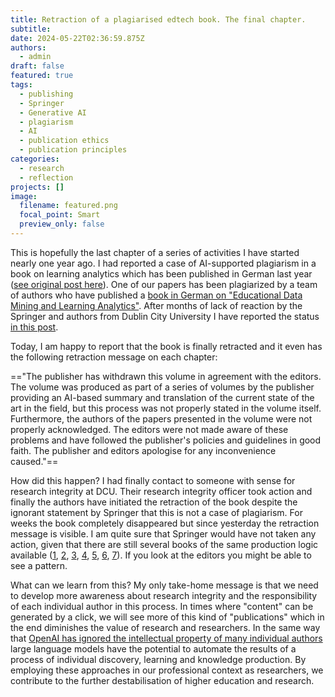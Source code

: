 ```yaml
---
title: Retraction of a plagiarised edtech book. The final chapter.
subtitle:
date: 2024-05-22T02:36:59.875Z
authors:
  - admin
draft: false
featured: true
tags:
  - publishing
  - Springer
  - Generative AI
  - plagiarism
  - AI
  - publication ethics
  - publication principles
categories:
  - research
  - reflection
projects: []
image:
  filename: featured.png
  focal_point: Smart
  preview_only: false
---
```

This is hopefully the last chapter of a series of activities I have started nearly one year ago. I had reported a case of AI-supported plagiarism in a book on learning analytics which has been published in German last year ([see original post here](https://kalz.cc/2023/09/15/ai-destroys-principles-of-authorship-a-scary-case-from-educational-technology-publishing./)). One of our papers has been plagiarized by a team of authors who have published a [book in German on "Educational Data Mining and Learning Analytics"](https://link.springer.com/book/10.1007/978-3-658-39607-7). After months of lack of reaction by the Springer and authors from Dublin City University I have reported the status [in this post](https://kalz.cc/2024/03/08/a-plagiarised-edtech-book-and-nobody-cares/).

Today, I am happy to report that the book is finally retracted and it even has the following retraction message on each chapter:

=="The publisher has withdrawn this volume in agreement with the editors. The volume was produced as part of a series of volumes by the publisher providing an AI-based summary and translation of the current state of the art in the field, but this process was not properly stated in the volume itself. Furthermore, the authors of the papers presented in the volume were not properly acknowledged. The editors were not made aware of these problems and have followed the publisher's policies and guidelines in good faith. The publisher and editors apologise for any inconvenience caused."==

How did this happen? I had finally contact to someone with sense for research integrity at DCU. Their research integrity officer took action and finally the authors have initiated the retraction of the book despite the ignorant statement by Springer that this is not a case of plagiarism. For weeks the book completely disappeared but since yesterday the retraction message is visible. I am quite sure that Springer would have not taken any action, given that there are still several books of the same production logic available ([1](https://link.springer.com/book/10.1007/978-3-658-39609-1), [2](https://link.springer.com/book/10.1007/978-3-658-39613-8), [3](https://link.springer.com/book/10.1007/978-3-658-39615-2), [4](https://link.springer.com/book/10.1007/978-3-658-40124-5), [5](https://link.springer.com/book/10.1007/978-3-658-39458-5), [6](https://link.springer.com/book/10.1007/978-3-662-66293-9), [7](https://link.springer.com/book/9783658396541)). If you look at the editors you might be able to see a pattern.

What can we learn from this? My only take-home message is that we need to develop more awareness about research integrity and the responsibility of each individual author in this process. In times where "content" can be generated by a click, we will see more of this kind of "publications" which in the end diminishes the value of research and researchers. In the same way that [OpenAI has ignored the intellectual property of many individual authors](https://www.bakerdonelson.com/artificial-intelligence-and-copyright-law-the-nyt-v-openai-fair-use-implications-of-generative-ai) large language models have the potential to automate the results of a process of individual discovery, learning and knowledge production. By employing these approaches in our professional context as researchers, we contribute to the further destabilisation of higher education and research.
